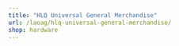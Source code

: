```yaml
---
title: "HLQ Universal General Merchandise"
url: /laoag/hlq-universal-general-merchandise/
shop: hardware
---
```

